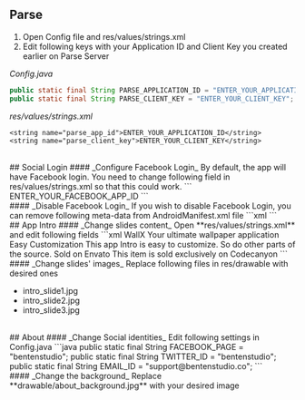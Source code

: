 ## Parse
 1. Open Config file and res/values/strings.xml
 2. Edit following keys with your Application ID and Client Key you created earlier on Parse Server

_Config.java_
```java hl_lines="1"
public static final String PARSE_APPLICATION_ID = "ENTER_YOUR_APPLICATION_ID";
public static final String PARSE_CLIENT_KEY = "ENTER_YOUR_CLIENT_KEY";
```

_res/values/strings.xml_
```
<string name="parse_app_id">ENTER_YOUR_APPLICATION_ID</string>
<string name="parse_client_key">ENTER_YOUR_CLIENT_KEY</string>
```
<br>
## Social Login
#### _Configure Facebook Login_
By default, the app will have Facebook login. You need to change following field in res/values/strings.xml so that this could work.
```
<string name="facebook_app_id">ENTER_YOUR_FACEBOOK_APP_ID</string>
```
<br>
#### _Disable Facebook Login_
If you wish to disable Facebook Login, you can remove following meta-data from AndroidManifest.xml file
```xml
<meta-data
 android:name="com.parse.ui.ParseLoginActivity.FACEBOOK_LOGIN_ENABLED"
    android:value="true" />
<meta-data
 android:name="com.parse.ui.ParseLoginActivity.FACEBOOK_LOGIN_PERMISSIONS"
    android:resource="@array/my_facebook_permissions" />
```
<br>
## App Intro
#### _Change slides content_
Open **res/values/strings.xml** and edit following fields
```xml
<string name="intro.slide1.title">WallX</string>
<string name="intro.slide1.description">Your ultimate wallpaper application</string>
<string name="intro.slide2.title">Easy Customization</string>
<string name="intro.slide2.description">This app Intro is easy to customize. So do other parts of the source.</string>
<string name="intro.slide3.title">Sold on Envato</string>
<string name="intro.slide3.description">This item is sold exclusively on Codecanyon</string>
```
<br>
#### _Change slides' images_
Replace following files in res/drawable with desired ones

 - intro_slide1.jpg 
 - intro_slide2.jpg 
 - intro_slide3.jpg

<br>
## About
#### _Change Social identities_
Edit following settings in Config.java
```java
public static final String FACEBOOK_PAGE = "bentenstudio";
public static final String TWITTER_ID = "bentenstudio";
public static final String EMAIL_ID = "support@bentenstudio.co";
```
<br>
#### _Change the background_
Replace **drawable/about_background.jpg** with your desired image